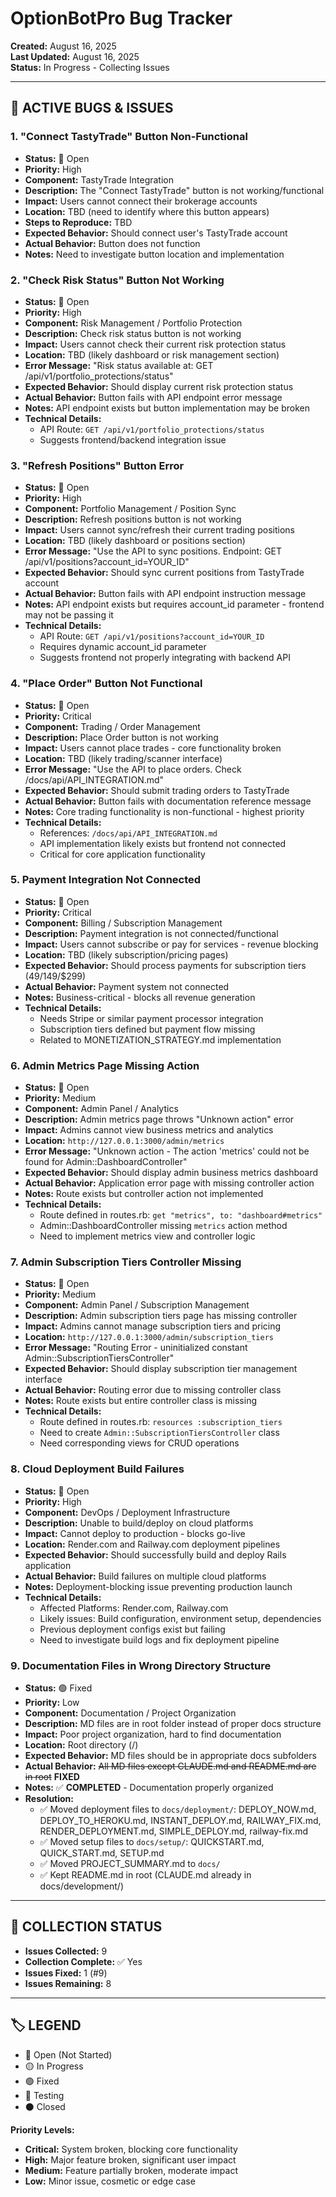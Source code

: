 # OptionBotPro Bug Tracker

**Created:** August 16, 2025  
**Last Updated:** August 16, 2025  
**Status:** In Progress - Collecting Issues

---

## 🐛 ACTIVE BUGS & ISSUES

### 1. "Connect TastyTrade" Button Non-Functional
- **Status:** 🔴 Open
- **Priority:** High
- **Component:** TastyTrade Integration
- **Description:** The "Connect TastyTrade" button is not working/functional
- **Impact:** Users cannot connect their brokerage accounts
- **Location:** TBD (need to identify where this button appears)
- **Steps to Reproduce:** TBD
- **Expected Behavior:** Should connect user's TastyTrade account
- **Actual Behavior:** Button does not function
- **Notes:** Need to investigate button location and implementation

### 2. "Check Risk Status" Button Not Working
- **Status:** 🔴 Open
- **Priority:** High
- **Component:** Risk Management / Portfolio Protection
- **Description:** Check risk status button is not working
- **Impact:** Users cannot check their current risk protection status
- **Location:** TBD (likely dashboard or risk management section)
- **Error Message:** "Risk status available at: GET /api/v1/portfolio_protections/status"
- **Expected Behavior:** Should display current risk protection status
- **Actual Behavior:** Button fails with API endpoint error message
- **Notes:** API endpoint exists but button implementation may be broken
- **Technical Details:** 
  - API Route: `GET /api/v1/portfolio_protections/status`
  - Suggests frontend/backend integration issue

### 3. "Refresh Positions" Button Error
- **Status:** 🔴 Open
- **Priority:** High
- **Component:** Portfolio Management / Position Sync
- **Description:** Refresh positions button is not working
- **Impact:** Users cannot sync/refresh their current trading positions
- **Location:** TBD (likely dashboard or positions section)
- **Error Message:** "Use the API to sync positions. Endpoint: GET /api/v1/positions?account_id=YOUR_ID"
- **Expected Behavior:** Should sync current positions from TastyTrade account
- **Actual Behavior:** Button fails with API endpoint instruction message
- **Notes:** API endpoint exists but requires account_id parameter - frontend may not be passing it
- **Technical Details:** 
  - API Route: `GET /api/v1/positions?account_id=YOUR_ID`
  - Requires dynamic account_id parameter
  - Suggests frontend not properly integrating with backend API

### 4. "Place Order" Button Not Functional
- **Status:** 🔴 Open
- **Priority:** Critical
- **Component:** Trading / Order Management
- **Description:** Place Order button is not working
- **Impact:** Users cannot place trades - core functionality broken
- **Location:** TBD (likely trading/scanner interface)
- **Error Message:** "Use the API to place orders. Check /docs/api/API_INTEGRATION.md"
- **Expected Behavior:** Should submit trading orders to TastyTrade
- **Actual Behavior:** Button fails with documentation reference message
- **Notes:** Core trading functionality is non-functional - highest priority
- **Technical Details:** 
  - References: `/docs/api/API_INTEGRATION.md`
  - API implementation likely exists but frontend not connected
  - Critical for core application functionality

### 5. Payment Integration Not Connected
- **Status:** 🔴 Open
- **Priority:** Critical
- **Component:** Billing / Subscription Management
- **Description:** Payment integration is not connected/functional
- **Impact:** Users cannot subscribe or pay for services - revenue blocking
- **Location:** TBD (likely subscription/pricing pages)
- **Expected Behavior:** Should process payments for subscription tiers ($49/$149/$299)
- **Actual Behavior:** Payment system not connected
- **Notes:** Business-critical - blocks all revenue generation
- **Technical Details:** 
  - Needs Stripe or similar payment processor integration
  - Subscription tiers defined but payment flow missing
  - Related to MONETIZATION_STRATEGY.md implementation

### 6. Admin Metrics Page Missing Action
- **Status:** 🔴 Open
- **Priority:** Medium
- **Component:** Admin Panel / Analytics
- **Description:** Admin metrics page throws "Unknown action" error
- **Impact:** Admins cannot view business metrics and analytics
- **Location:** `http://127.0.0.1:3000/admin/metrics`
- **Error Message:** "Unknown action - The action 'metrics' could not be found for Admin::DashboardController"
- **Expected Behavior:** Should display admin business metrics dashboard
- **Actual Behavior:** Application error page with missing controller action
- **Notes:** Route exists but controller action not implemented
- **Technical Details:** 
  - Route defined in routes.rb: `get "metrics", to: "dashboard#metrics"`
  - Admin::DashboardController missing `metrics` action method
  - Need to implement metrics view and controller logic

### 7. Admin Subscription Tiers Controller Missing
- **Status:** 🔴 Open
- **Priority:** Medium
- **Component:** Admin Panel / Subscription Management
- **Description:** Admin subscription tiers page has missing controller
- **Impact:** Admins cannot manage subscription tiers and pricing
- **Location:** `http://127.0.0.1:3000/admin/subscription_tiers`
- **Error Message:** "Routing Error - uninitialized constant Admin::SubscriptionTiersController"
- **Expected Behavior:** Should display subscription tier management interface
- **Actual Behavior:** Routing error due to missing controller class
- **Notes:** Route exists but entire controller class is missing
- **Technical Details:** 
  - Route defined in routes.rb: `resources :subscription_tiers`
  - Need to create `Admin::SubscriptionTiersController` class
  - Need corresponding views for CRUD operations

### 8. Cloud Deployment Build Failures
- **Status:** 🔴 Open
- **Priority:** High
- **Component:** DevOps / Deployment Infrastructure
- **Description:** Unable to build/deploy on cloud platforms
- **Impact:** Cannot deploy to production - blocks go-live
- **Location:** Render.com and Railway.com deployment pipelines
- **Expected Behavior:** Should successfully build and deploy Rails application
- **Actual Behavior:** Build failures on multiple cloud platforms
- **Notes:** Deployment-blocking issue preventing production launch
- **Technical Details:** 
  - Affected Platforms: Render.com, Railway.com
  - Likely issues: Build configuration, environment setup, dependencies
  - Previous deployment configs exist but failing
  - Need to investigate build logs and fix deployment pipeline

### 9. Documentation Files in Wrong Directory Structure
- **Status:** 🟢 Fixed
- **Priority:** Low
- **Component:** Documentation / Project Organization
- **Description:** MD files are in root folder instead of proper docs structure
- **Impact:** Poor project organization, hard to find documentation
- **Location:** Root directory (/) 
- **Expected Behavior:** MD files should be in appropriate docs subfolders
- **Actual Behavior:** ~~All MD files except CLAUDE.md and README.md are in root~~ **FIXED**
- **Notes:** ✅ **COMPLETED** - Documentation properly organized
- **Resolution:** 
  - ✅ Moved deployment files to `docs/deployment/`: DEPLOY_NOW.md, DEPLOY_TO_HEROKU.md, INSTANT_DEPLOY.md, RAILWAY_FIX.md, RENDER_DEPLOYMENT.md, SIMPLE_DEPLOY.md, railway-fix.md
  - ✅ Moved setup files to `docs/setup/`: QUICKSTART.md, QUICK_START.md, SETUP.md
  - ✅ Moved PROJECT_SUMMARY.md to `docs/`
  - ✅ Kept README.md in root (CLAUDE.md already in docs/development/)

---

## 📝 COLLECTION STATUS
- **Issues Collected:** 9
- **Collection Complete:** ✅ Yes
- **Issues Fixed:** 1 (#9)
- **Issues Remaining:** 8

---

## 🏷️ LEGEND
- 🔴 Open (Not Started)
- 🟡 In Progress
- 🟢 Fixed
- 🔵 Testing
- ⚫ Closed

**Priority Levels:**
- **Critical:** System broken, blocking core functionality
- **High:** Major feature broken, significant user impact
- **Medium:** Feature partially broken, moderate impact
- **Low:** Minor issue, cosmetic or edge case